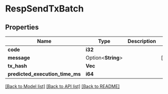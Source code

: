 # RespSendTxBatch

## Properties

Name | Type | Description | Notes
------------ | ------------- | ------------- | -------------
**code** | **i32** |  | 
**message** | Option<**String**> |  | [optional]
**tx_hash** | **Vec<String>** |  | 
**predicted_execution_time_ms** | **i64** |  | 

[[Back to Model list]](../README.md#documentation-for-models) [[Back to API list]](../README.md#documentation-for-api-endpoints) [[Back to README]](../README.md)


